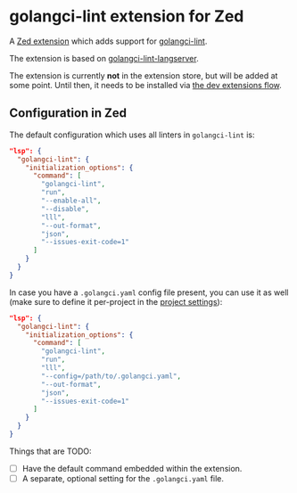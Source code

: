 # golangci-lint extension for Zed

A [Zed extension](https://zed.dev/docs/extensions) which adds support for [golangci-lint](https://github.com/golangci/golangci-lint).

The extension is based on [golangci-lint-langserver](https://github.com/nametake/golangci-lint-langserver).

The extension is currently **not** in the extension store, but will be added at some point. Until then, it needs to be installed via [the dev extensions flow](https://zed.dev/docs/extensions/developing-extensions#developing-an-extension-locally).

## Configuration in Zed

The default configuration which uses all linters in `golangci-lint` is:
```json
"lsp": {
  "golangci-lint": {
    "initialization_options": {
      "command": [
        "golangci-lint",
        "run",
        "--enable-all",
        "--disable",
        "lll",
        "--out-format",
        "json",
        "--issues-exit-code=1"
      ]
    }
  }
}
```

In case you have a `.golangci.yaml` config file present, you can use it as well (make sure to define it per-project in the [project settings](https://zed.dev/docs/configuring-zed#settings-files)):
```json
"lsp": {
  "golangci-lint": {
    "initialization_options": {
      "command": [
        "golangci-lint",
        "run",
        "lll",
        "--config=/path/to/.golangci.yaml",
        "--out-format",
        "json",
        "--issues-exit-code=1"
      ]
    }
  }
}
```




Things that are TODO:
- [ ] Have the default command embedded within the extension.
- [ ] A separate, optional setting for the `.golangci.yaml` file.
